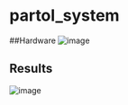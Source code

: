 # partol_system

##Hardware
![image](https://user-images.githubusercontent.com/67631060/138331177-ecad289b-152c-4afc-af79-3372715d0671.png)


## Results
![image](https://user-images.githubusercontent.com/67631060/138331029-753387c0-40b7-4431-93a3-b08513ad8e57.png)
